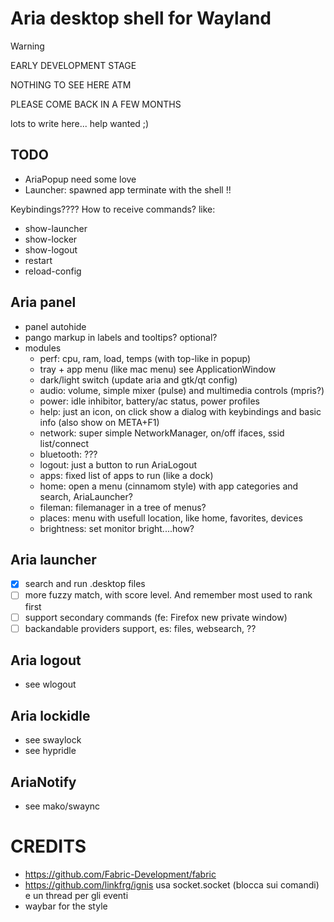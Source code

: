 Aria desktop shell for Wayland
==============================

> [!WARNING]
> 
> EARLY DEVELOPMENT STAGE
> 
> NOTHING TO SEE HERE ATM
> 
> PLEASE COME BACK IN A FEW MONTHS



lots to write here... help wanted ;)

TODO
----
* AriaPopup need some love
* Launcher: spawned app terminate with the shell !!

Keybindings????
How to receive commands? like:
 - show-launcher
 - show-locker
 - show-logout
 - restart
 - reload-config
 
Aria panel
----------
 * panel autohide
 * pango markup in labels and tooltips? optional?
 * modules
   * perf: cpu, ram, load, temps  (with top-like in popup)
   * tray + app menu (like mac menu) see ApplicationWindow
   * dark/light switch (update aria and gtk/qt config)
   * audio: volume, simple mixer (pulse) and multimedia controls (mpris?)
   * power: idle inhibitor, battery/ac status, power profiles
   * help: just an icon, on click show a dialog with keybindings and basic info
           (also show on META+F1)
   * network: super simple NetworkManager, on/off ifaces, ssid list/connect
   * bluetooth: ???
   * logout: just a button to run AriaLogout
   * apps: fixed list of apps to run (like a dock)
   * home: open a menu (cinnamom style) with app categories and search, AriaLauncher?
   * fileman: filemanager in a tree of menus?
   * places: menu with usefull location, like home, favorites, devices
   * brightness: set monitor bright....how?

Aria launcher
-------------
- [x] search and run .desktop files
- [ ] more fuzzy match, with score level. And remember most used to rank first
- [ ] support secondary commands (fe: Firefox new private window)
- [ ] backandable providers support, es: files, websearch, ??

Aria logout
-----------
- see wlogout

Aria lockidle
-------------
- see swaylock
- see hypridle

AriaNotify
----------
- see mako/swaync


CREDITS
=======
- https://github.com/Fabric-Development/fabric
- https://github.com/linkfrg/ignis  usa socket.socket (blocca sui comandi) e un thread per gli eventi
- waybar for the style